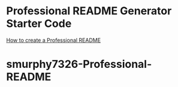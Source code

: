 # Professional README Generator Starter Code

[How to create a Professional README](./readme-guide.md)
# smurphy7326-Professional-README
